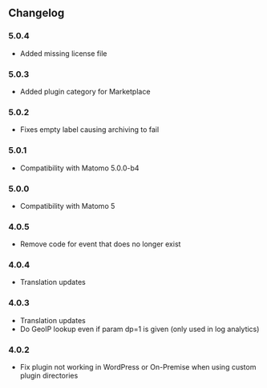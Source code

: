 ## Changelog

### 5.0.4
* Added missing license file

### 5.0.3
* Added plugin category for Marketplace

### 5.0.2
* Fixes empty label causing archiving to fail

### 5.0.1

* Compatibility with Matomo 5.0.0-b4

### 5.0.0

* Compatibility with Matomo 5

### 4.0.5

* Remove code for event that does no longer exist

### 4.0.4

* Translation updates

### 4.0.3

* Translation updates
* Do GeoIP lookup even if param dp=1 is given (only used in log analytics)

### 4.0.2

* Fix plugin not working in WordPress or On-Premise when using custom plugin directories
